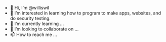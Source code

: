 - 👋 Hi, I’m @williswil
- 👀 I’m interested in learning how to program to make apps, websites, and do security testing. 
- 🌱 I’m currently learning ...
- 💞️ I’m looking to collaborate on ...
- 📫 How to reach me ...

<!---
williswil/williswil is a ✨ special ✨ repository because its `README.md` (this file) appears on your GitHub profile.
You can click the Preview link to take a look at your changes.
--->
